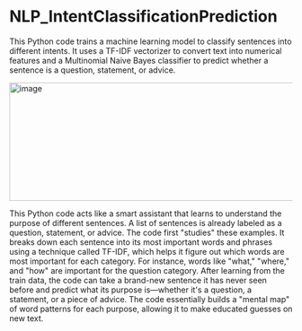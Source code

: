 # NLP_IntentClassificationPrediction
This Python code trains a machine learning model to classify sentences into different intents. It uses a TF-IDF vectorizer to convert text into numerical features and a Multinomial Naive Bayes classifier to predict whether a sentence is a question, statement, or advice.

<img width="780" height="211" alt="image" src="https://github.com/user-attachments/assets/1eda2618-2f67-404d-890a-e51f63c87008" />

This Python code acts like a smart assistant that learns to understand the purpose of different sentences. A list of sentences is already labeled as a question, statement, or advice. The code first "studies" these examples. It breaks down each sentence into its most important words and phrases using a technique called TF-IDF, which helps it figure out which words are most important for each category. For instance, words like "what," "where," and "how" are important for the question category. After learning from the train data, the code can take a brand-new sentence it has never seen before and predict what its purpose is—whether it's a question, a statement, or a piece of advice. The code essentially builds a "mental map" of word patterns for each purpose, allowing it to make educated guesses on new text.
